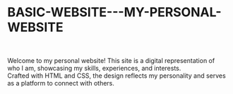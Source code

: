 # BASIC-WEBSITE---MY-PERSONAL-WEBSITE
<br>
<p>Welcome to my personal website! This site is a digital representation of<br> who I am, showcasing my skills, experiences, and interests.<br> Crafted with HTML and CSS, the design reflects my personality and serves as a platform to connect with others.</p>